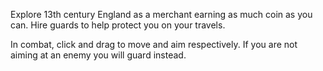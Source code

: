 Explore 13th century England as a merchant earning as much coin as you can.
Hire guards to help protect you on your travels.

In combat, click and drag to move and aim respectively. If you are not aiming at an enemy you will guard instead.